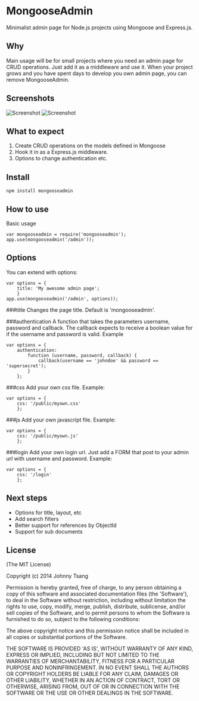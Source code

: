 MongooseAdmin
=============

Minimalist admin page for Node.js projects using Mongoose and Express.js.


Why
---
Main usage will be for small projects where you need an admin page for CRUD operations.
Just add it as a middleware and use it.
When your project grows and you have spent days to develop you own admin page, you can remove MongooseAdmin.

Screenshots
-----------
![Screenshot](https://raw.githubusercontent.com/Webura/mongooseadmin/master/screenshots/login.png "Screenshot")
![Screenshot](https://raw.githubusercontent.com/Webura/mongooseadmin/master/screenshots/mongooseadmin.png "Screenshot")

What to expect
--------------
1. Create CRUD operations on the models defined in Mongoose
2. Hook it in as a Express.js middleware.
3. Options to change authentication etc.


Install
-------
`npm install mongooseadmin`

How to use
----------
Basic usage
```
var mongooseadmin = require('mongooseadmin');
app.use(mongooseadmin('/admin'));
```



Options
-------
You can extend with options:

```
var options = {
    title: 'My awesome admin page';
    }
app.use(mongooseadmin('/admin', options));
```

###title
Changes the page title. Default is 'mongooseadmin'.

###authentication
A function that takes the parameters username, password and callback.
The callback expects to receive a boolean value for if the username and password is valid. Example
```
var options = {
    authentication:
        function (username, password, callback) {
            callback(username == 'johndoe' && password == 'supersecret');
        }
    };
```

###css
Add your own css file. Example:
```
var options = {
    css: '/public/myown.css'
    };
```

###js
Add your own javascript file. Example:
```
var options = {
    css: '/public/myown.js'
    };
```

###login
Add your own login url. Just add a FORM that post to your admin url with username and password. Example:
```
var options = {
    css: '/login'
    };
```



Next steps
----------
- Options for title, layout, etc
- Add search filters
- Better support for references by ObjectId
- Support for sub documents

License
-------

(The MIT License)

Copyright (c) 2014 Johnny Tsang

Permission is hereby granted, free of charge, to any person obtaining
a copy of this software and associated documentation files (the
'Software'), to deal in the Software without restriction, including
without limitation the rights to use, copy, modify, merge, publish,
distribute, sublicense, and/or sell copies of the Software, and to
permit persons to whom the Software is furnished to do so, subject to
the following conditions:

The above copyright notice and this permission notice shall be
included in all copies or substantial portions of the Software.

THE SOFTWARE IS PROVIDED 'AS IS', WITHOUT WARRANTY OF ANY KIND,
EXPRESS OR IMPLIED, INCLUDING BUT NOT LIMITED TO THE WARRANTIES OF
MERCHANTABILITY, FITNESS FOR A PARTICULAR PURPOSE AND NONINFRINGEMENT.
IN NO EVENT SHALL THE AUTHORS OR COPYRIGHT HOLDERS BE LIABLE FOR ANY
CLAIM, DAMAGES OR OTHER LIABILITY, WHETHER IN AN ACTION OF CONTRACT,
TORT OR OTHERWISE, ARISING FROM, OUT OF OR IN CONNECTION WITH THE
SOFTWARE OR THE USE OR OTHER DEALINGS IN THE SOFTWARE.